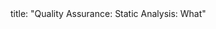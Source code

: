 <frontmatter>
title: "Quality Assurance: Static Analysis: What"
</frontmatter>

<include src="unit-inPage-asFlat.md" boilerplate />
